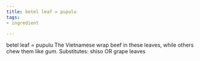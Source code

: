 ```yaml
---
title: betel leaf = pupulu
tags:
- ingredient

---
```

betel leaf = pupulu The Vietnamese wrap beef in these leaves, while others chew them like gum. Substitutes: shiso OR grape leaves

